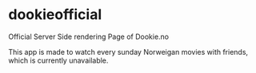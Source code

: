 # dookieofficial
Official Server Side rendering Page of Dookie.no

This app is made to watch every sunday Norweigan movies with friends, which is currently unavailable.
